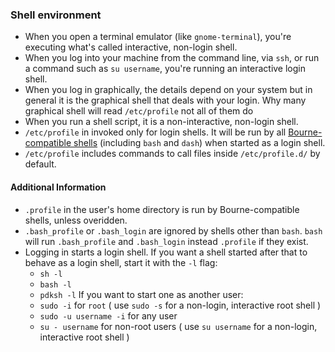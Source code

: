 ### Shell environment

* When you open a terminal emulator (like `gnome-terminal`), you're executing what's called interactive, non-login shell.
* When you log into your machine from the command line, via `ssh`, or run a command such as `su username`, you're running an interactive login shell.
* When you log in graphically, the details depend on your system but in general it is the graphical shell that deals with your login. Why many graphical shell will read `/etc/profile` not all of them do
* When you run a shell script, it is a non-interactive, non-login shell.
* `/etc/profile` in invoked only for login shells. It will be run by all [Bourne-compatible shells](http://en.wikipedia.org/wiki/Unix_shell#Bourne_shell_compatible) (including `bash` and `dash`) when started as a login shell.
* `/etc/profile` includes commands to call files inside `/etc/profile.d/` by default.

#### Additional Information

* `.profile` in the user's home directory is run by Bourne-compatible shells, unless overidden.
* `.bash_profile` or `.bash_login` are ignored by shells other than `bash`. `bash` will run `.bash_profile` and `.bash_login` instead `.profile` if they exist.
* Logging in starts a login shell. If you want a shell started after that to behave as a login shell, start it with the `-l` flag:
  + `sh -l`
  + `bash -l`
  + `pdksh -l`
  If you want to start one as another user:
  + `sudo -i` for `root` ( use `sudo -s` for a non-login, interactive root shell )
  + `sudo -u username -i` for any user
  + `su - username` for non-root users ( use `su username` for a non-login, interactive root shell )
